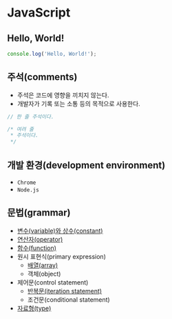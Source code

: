 # JavaScript

## Hello, World!

```js
console.log('Hello, World!');
```

## 주석(comments)

- 주석은 코드에 영향을 끼치지 않는다.
- 개발자가 기록 또는 소통 등의 목적으로 사용한다.

```js
// 한 줄 주석이다.

/* 여려 줄
 * 주석이다.
 */
```

## 개발 환경(development environment)

- `Chrome`
- `Node.js`

## 문법(grammar)

- [변수(variable)와 상수(constant)](./javascript/grammar/variable_and_constant.md)
- [연산자(operator)](./javascript/grammar/operator.md)
- [함수(function)](./javascript/grammar/function.md)
- 원시 표현식(primary expression)
  - [배열(array)](./javascript/grammar/primary_expression/array.md)
  - 객체(object)
- 제어문(control statement)
  - [반복문(iteration statement)](./javascript/grammar/control_statement/iteration_statement.md)
  - 조건문(conditional statement)
- [자료형(type)](./javascript/grammar/type.md)
